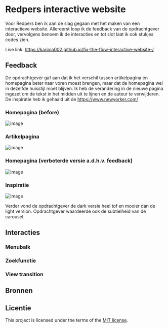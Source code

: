 # Redpers interactive website
Voor Redpers ben ik aan de slag gegaan met het maken van een interactieve website. Allereerst loop ik de feedback van de opdrachtgever door, vervolgens benoem ik de interacties en tot slot laat ik ook stukjes codes zien. 

Live link: https://karima002.github.io/fix-the-flow-interactive-website-/


## Feedback
De opdrachtgever gaf aan dat ik het verschil tussen artikelpagina en homepagina beter naar voren moest brengen, maar dat de homepagina wel in dezelfde huisstijl moet blijven. Ik heb de verandering in de nieuwe pagina ingezet om de tekst in het midden uit te lijnen en de auteur te verwijderen. De inspiratie heb ik gehaald uit de https://www.newyorker.com/

### Homepagina (before)
![image](https://github.com/user-attachments/assets/4715359d-ec95-4f52-a843-f36d9217f478)

### Artikelpagina
![image](https://github.com/user-attachments/assets/b0ac1757-7cbd-4fdb-b550-8ceb330c5ad6)

### Homepagina (verbeterde versie a.d.h.v. feedback)
![image](https://github.com/user-attachments/assets/d78a38ee-aff4-44b4-9108-c39e79e1ce67)

### Inspiratie 
![image](https://github.com/user-attachments/assets/e50fdd20-3364-49d3-933b-bd5d029b4104)

Verder vond de opdrachtgever de dark versie heel tof en mooier dan de light version. Opdrachtgever waardeerde ook de subtielheid van de carousel.

## Interacties
### Menubalk

### Zoekfunctie

### View transition

## Bronnen

## Licentie

This project is licensed under the terms of the [MIT license](./LICENSE).

